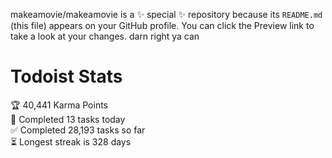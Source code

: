 makeamovie/makeamovie is a ✨ special ✨ repository because its `README.md` (this file) appears on your GitHub profile.
You can click the Preview link to take a look at your changes. darn right ya can

# Todoist Stats

<!-- TODO-IST:START -->
🏆  40,441 Karma Points           
🌸  Completed 13 tasks today           
✅  Completed 28,193 tasks so far           
⏳  Longest streak is 328 days
<!-- TODO-IST:END -->